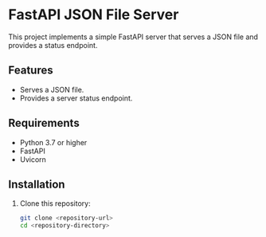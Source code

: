 # FastAPI JSON File Server

This project implements a simple FastAPI server that serves a JSON file and provides a status endpoint.

## Features

- Serves a JSON file.
- Provides a server status endpoint.

## Requirements

- Python 3.7 or higher
- FastAPI
- Uvicorn

## Installation

1. Clone this repository:
   ```bash
   git clone <repository-url>
   cd <repository-directory>
